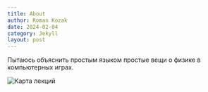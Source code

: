 ```yaml
---
title: About
author: Roman Kozak
date: 2024-02-04
category: Jekyll
layout: post
---
```


Пытаюсь объяснить простым языком простые вещи о физике в компьютерных играх.

<p></p>
<div class="mx-auto clear-both rounded overflow-hidden border">
    <img loading="lazy" src="{{site.baseurl}}/assets/pictures/lecture_plan.excalidraw.png" class="rounded mx-auto d-block"
        alt="Карта лекций">
</div>
<p></p>